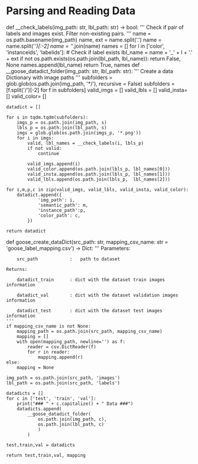 # Parsing and Reading Data

def __check_labels(img_path: str, lbl_path: str) -> bool:
    '''
    Check if pair of labels and images exist. Filter non-existing pairs.
    '''
    name = os.path.basename(img_path)
    name, ext = name.split('.')
    name = name.split('_')[:-2]
    name = '_'.join(name)
    names = []
    for l in ['color', 'instanceids', 'labelids']:
        # Check if label exists
        lbl_name = name + '_' + l + '.' + ext
        if not os.path.exists(os.path.join(lbl_path, lbl_name)):
            return False, None
        names.append(lbl_name)
    return True, names
def __goose_datadict_folder(img_path: str, lbl_path: str):
    '''
    Create a data Dictionary with image paths
    '''
    subfolders = glob.glob(os.path.join(img_path, '*/'), recursive = False)
    subfolders = [f.split('/')[-2] for f in subfolders]
    valid_imgs = []
    valid_lbls = []
    valid_insta= []
    valid_color= []

    datadict = []

    for s in tqdm.tqdm(subfolders):
        imgs_p = os.path.join(img_path, s)
        lbls_p = os.path.join(lbl_path, s)
        imgs = glob.glob(os.path.join(imgs_p, '*.png'))
        for i in imgs:
            valid, lbl_names = __check_labels(i, lbls_p)
            if not valid:
                continue

            valid_imgs.append(i)
            valid_color.append(os.path.join(lbls_p, lbl_names[0]))
            valid_insta.append(os.path.join(lbls_p, lbl_names[1]))
            valid_lbls.append(os.path.join(lbls_p,  lbl_names[2]))

    for i,m,p,c in zip(valid_imgs, valid_lbls, valid_insta, valid_color):
        datadict.append({
                'img_path': i,
                'semantic_path': m,
                'instance_path':p,
                'color_path': c,
            })   

    return datadict

def goose_create_dataDict(src_path: str, mapping_csv_name: str = 'goose_label_mapping.csv') -> Dict:
    '''
    Parameters:

        src_path            :   path to dataset

    Returns:

        datadict_train      : dict with the dataset train images information

        datadict_val        : dict with the dataset validation images information

        datadict_test       : dict with the dataset test images information
    '''
    if mapping_csv_name is not None:
        mapping_path = os.path.join(src_path, mapping_csv_name)
        mapping = []
        with open(mapping_path, newline='') as f:
            reader = csv.DictReader(f)
            for r in reader:
                mapping.append(r)
    else:
        mapping = None

    img_path = os.path.join(src_path, 'images')
    lbl_path = os.path.join(src_path, 'labels')

    datadicts = []
    for c in ['test', 'train', 'val']:
        print("### " + c.capitalize() + " Data ###")
        datadicts.append(
            __goose_datadict_folder(
                os.path.join(img_path, c),
                os.path.join(lbl_path, c)
                )
            )

    test,train,val = datadicts

    return test,train,val, mapping
